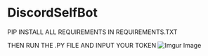 # DiscordSelfBot


PIP INSTALL ALL REQUIREMENTS IN REQUIREMENTS.TXT

THEN RUN THE .PY FILE AND INPUT YOUR TOKEN
![Imgur Image](https://imgur.com/a/TfzhbnP.png)

